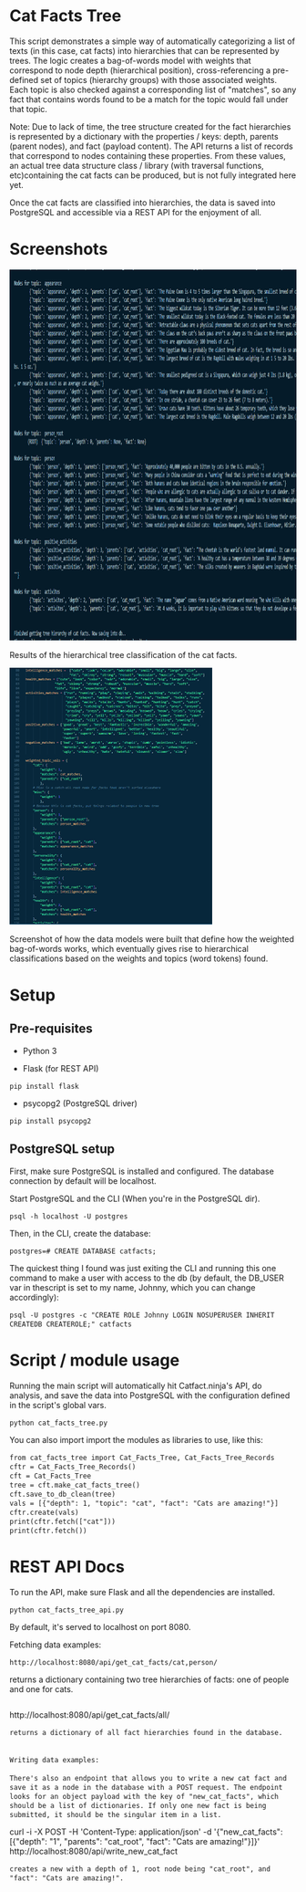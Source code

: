 # Cat Facts Tree

This script demonstrates a simple way of automatically categorizing a list of texts (in this case, cat facts) into hierarchies that can be represented by trees. The logic creates a bag-of-words model with weights that correspond to node depth (hierarchical position), cross-referencing a pre-defined set of topics (hierarchy groups) with those associated weights. Each topic is also checked against a corresponding list of "matches", so any fact that contains words found to be a match for the topic would fall under that topic. 

Note: Due to lack of time, the tree structure created for the fact hierarchies is represented by a dictionary with the properties /  keys: depth, parents (parent nodes), and fact (payload content). The API returns a list of records that correspond to nodes containing these properties. From these values, an actual tree data structure class / library (with traversal functions, etc)containing the cat facts can be produced, but is not fully integrated here yet.

Once the cat facts are classified into hierarchies, the data is saved into PostgreSQL and accessible via a REST API for the enjoyment of all. 

# Screenshots

<img src="screenshots/cat_facts_tree_classification_results.png" height="650" alt="Cat facts hierarchical tree classification results"/>

Results of the hierarchical tree classification of the cat facts.

<img src="screenshots/cat_facts_tree_model_classes_data.png" height="450" alt="The data that defines the weight of the bag-of-words model"/>

Screenshot of how the data models were built that define how the weighted bag-of-words works, which eventually gives rise to hierarchical classifications based on the weights and topics (word tokens) found.

# Setup

## Pre-requisites

- Python 3

- Flask (for REST API)
```
pip install flask
```
- psycopg2 (PostgreSQL driver)

```
pip install psycopg2
```

## PostgreSQL setup

First, make sure PostgreSQL is installed and configured. The database connection by default will be localhost.

Start PostgreSQL and the CLI (When you're in the PostgreSQL dir).
```
psql -h localhost -U postgres
```

Then, in the CLI, create the database:

```
postgres=# CREATE DATABASE catfacts;
```

The quickest thing I found was just exiting the CLI and running this one command to make a user with access to the db (by default, the DB_USER var in thescript is set to my name, Johnny, which you can change accordingly):
```
psql -U postgres -c "CREATE ROLE Johnny LOGIN NOSUPERUSER INHERIT CREATEDB CREATEROLE;" catfacts
```

# Script / module usage

Running the main script will automatically hit Catfact.ninja's API, do analysis, and save the data into PostgreSQL with the configuration defined in the script's global vars.

```
python cat_facts_tree.py
```

You can also import import the modules as libraries to use, like this:
```
from cat_facts_tree import Cat_Facts_Tree, Cat_Facts_Tree_Records
cftr = Cat_Facts_Tree_Records()
cft = Cat_Facts_Tree
tree = cft.make_cat_facts_tree()
cft.save_to_db_clean(tree)
vals = [{"depth": 1, "topic": "cat", "fact": "Cats are amazing!"}]
cftr.create(vals)
print(cftr.fetch(["cat"]))
print(cftr.fetch())
```

# REST API Docs

To run the API, make sure Flask and all the dependencies are installed.

```
python cat_facts_tree_api.py
```

By default, it's served to localhost on port 8080.

Fetching data examples:

```
http://localhost:8080/api/get_cat_facts/cat,person/
```
returns a dictionary containing two tree hierarchies of facts: one of people and one for cats.
```

```
http://localhost:8080/api/get_cat_facts/all/
```
returns a dictionary of all fact hierarchies found in the database.


Writing data examples:

There's also an endpoint that allows you to write a new cat fact and save it as a node in the database with a POST request. The endpoint looks for an object payload with the key of "new_cat_facts", which should be a list of dictionaries. If only one new fact is being submitted, it should be the singular item in a list.

```
curl -i -X POST -H 'Content-Type: application/json' -d '{"new_cat_facts": [{"depth": "1", "parents": "cat_root", "fact": "Cats are amazing!"}]}' http://localhost:8080/api/write_new_cat_fact
```
creates a new with a depth of 1, root node being "cat_root", and "fact": "Cats are amazing!".